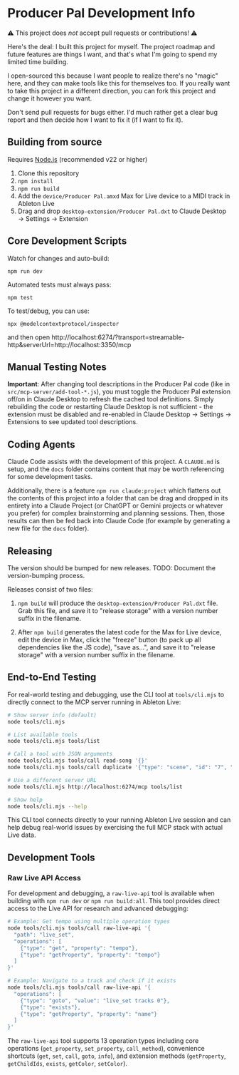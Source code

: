 # Producer Pal Development Info

⚠️ This project does _not_ accept pull requests or contributions! ⚠️

Here's the deal: I built this project for myself. The project roadmap and future
features are things I want, and that's what I'm going to spend my limited time
building.

I open-sourced this because I want people to realize there's no "magic" here,
and they can make tools like this for themselves too. If you really want to take
this project in a different direction, you can fork this project and change it
however you want.

Don't send pull requests for bugs either. I'd much rather get a clear bug report
and then decide how I want to fix it (if I want to fix it).

## Building from source

Requires [Node.js](https://nodejs.org) (recommended v22 or higher)

1. Clone this repository
2. `npm install`
3. `npm run build`
4. Add the `device/Producer Pal.amxd` Max for Live device to a MIDI track in
   Ableton Live
5. Drag and drop `desktop-extension/Producer Pal.dxt` to Claude Desktop →
   Settings → Extension

## Core Development Scripts

Watch for changes and auto-build:

```
npm run dev
```

Automated tests must always pass:

```
npm test
```

To test/debug, you can use:

```
npx @modelcontextprotocol/inspector
```

and then open
http://localhost:6274/?transport=streamable-http&serverUrl=http://localhost:3350/mcp

## Manual Testing Notes

**Important**: After changing tool descriptions in the Producer Pal code (like
in `src/mcp-server/add-tool-*.js`), you must toggle the Producer Pal extension
off/on in Claude Desktop to refresh the cached tool definitions. Simply
rebuilding the code or restarting Claude Desktop is not sufficient - the
extension must be disabled and re-enabled in Claude Desktop → Settings →
Extensions to see updated tool descriptions.

## Coding Agents

Claude Code assists with the development of this project. A `CLAUDE.md` is
setup, and the `docs` folder contains content that may be worth referencing for
some development tasks.

Additionally, there is a feature `npm run claude:project` which flattens out the
contents of this project into a folder that can be drag and dropped in its
entirety into a Claude Project (or ChatGPT or Gemini projects or whatever you
prefer) for complex brainstorming and planning sessions. Then, those results can
then be fed back into Claude Code (for example by generating a new file for the
`docs` folder).

## Releasing

The version should be bumped for new releases. TODO: Document the
version-bumping process.

Releases consist of two files:

1. `npm build` will produce the `desktop-extension/Producer Pal.dxt` file. Grab
   this file, and save it to "release storage" with a version number suffix in
   the filename.

2. After `npm build` generates the latest code for the Max for Live device, edit
   the device in Max, click the "freeze" button (to pack up all dependencies
   like the JS code), "save as...", and save it to "release storage" with a
   version number suffix in the filename.

## End-to-End Testing

For real-world testing and debugging, use the CLI tool at `tools/cli.mjs` to
directly connect to the MCP server running in Ableton Live:

```sh
# Show server info (default)
node tools/cli.mjs

# List available tools
node tools/cli.mjs tools/list

# Call a tool with JSON arguments
node tools/cli.mjs tools/call read-song '{}'
node tools/cli.mjs tools/call duplicate '{"type": "scene", "id": "7", "destination": "arrangement", "arrangementStartTime": "5|1"}'

# Use a different server URL
node tools/cli.mjs http://localhost:6274/mcp tools/list

# Show help
node tools/cli.mjs --help
```

This CLI tool connects directly to your running Ableton Live session and can
help debug real-world issues by exercising the full MCP stack with actual Live
data.

## Development Tools

### Raw Live API Access

For development and debugging, a `raw-live-api` tool is available when building
with `npm run dev` or `npm run build:all`. This tool provides direct access to
the Live API for research and advanced debugging:

```sh
# Example: Get tempo using multiple operation types
node tools/cli.mjs tools/call raw-live-api '{
  "path": "live_set",
  "operations": [
    {"type": "get", "property": "tempo"},
    {"type": "getProperty", "property": "tempo"}
  ]
}'

# Example: Navigate to a track and check if it exists
node tools/cli.mjs tools/call raw-live-api '{
  "operations": [
    {"type": "goto", "value": "live_set tracks 0"},
    {"type": "exists"},
    {"type": "getProperty", "property": "name"}
  ]
}'
```

The `raw-live-api` tool supports 13 operation types including core operations
(`get_property`, `set_property`, `call_method`), convenience shortcuts (`get`,
`set`, `call`, `goto`, `info`), and extension methods (`getProperty`,
`getChildIds`, `exists`, `getColor`, `setColor`).
